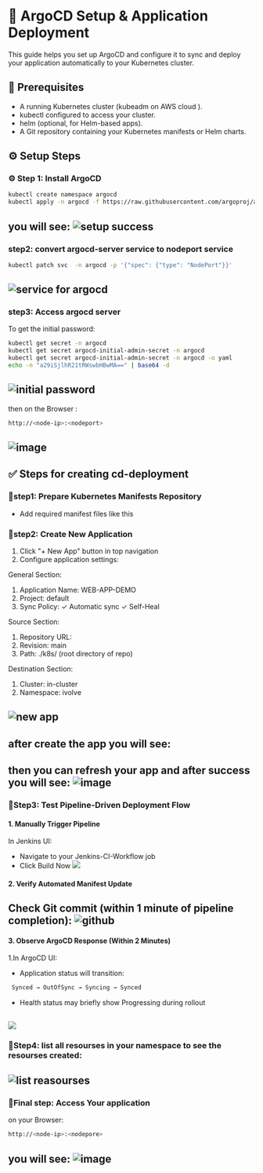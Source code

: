 # 🚀 ArgoCD Setup & Application Deployment

This guide helps you set up ArgoCD and configure it to sync and deploy your application automatically to your Kubernetes cluster.

## 📌 Prerequisites

- A running Kubernetes cluster (kubeadm on AWS cloud ).
- kubectl configured to access your cluster.
- helm (optional, for Helm-based apps).
- A Git repository containing your Kubernetes manifests or Helm charts.

## ⚙️ Setup Steps 

### ⚙️ Step 1: Install ArgoCD
```bash
kubectl create namespace argocd
kubectl apply -n argocd -f https://raw.githubusercontent.com/argoproj/argo-cd/stable/manifests/install.yaml
```
you will see:
![setup success](https://github.com/Mohamedmagdy220/-CloudDevOpsProject/blob/main/argocd/images/success%20setup%20argocd%20on%20cluster.png)
---

### step2: convert argocd-server service to nodeport service 
```bash
kubectl patch svc  -n argocd -p '{"spec": {"type": "NodePort"}}'
```
![service for argocd](https://github.com/Mohamedmagdy220/-CloudDevOpsProject/blob/main/argocd/images/nodeport%20srevice%20for%20argocd.png)
---

### step3: Access argocd server 
To get the initial password:
```bash
kubectl get secret -n argocd
kubectl get secret argocd-initial-admin-secret -n argocd
kubectl get secret argocd-initial-admin-secret -n argocd -o yaml
echo -n "a29iSjlhR21tRWswbHBwMA==" | base64 -d
```
![initial password](https://github.com/Mohamedmagdy220/-CloudDevOpsProject/blob/main/argocd/images/to%20get%20the%20initial%20password%20of%20argocd.png)
---

then on the Browser :
```bash
http://<node-ip>:<nodeport>
```
![image](https://github.com/Mohamedmagdy220/-CloudDevOpsProject/blob/main/argocd/images/access%20argocd.png)
---


## ✅ Steps for creating cd-deployment 

### 🔹step1: Prepare Kubernetes Manifests Repository
- Add required manifest files like this [](https://github.com/Mohamedmagdy220/-CloudDevOpsProject.git)

### 🔹step2: Create New Application
1. Click "+ New App" button in top navigation
2. Configure application settings:

General Section:
   1. Application Name: WEB-APP-DEMO
   2. Project: default
   3. Sync Policy:
      ✓ Automatic sync
      ✓ Self-Heal

Source Section:
   1. Repository URL: [](https://github.com/Mohamedmagdy220/-CloudDevOpsProject.git)
   2. Revision: main
   3. Path: ./k8s/ (root directory of repo)

Destination Section:
   1. Cluster: in-cluster
   3. Namespace: ivolve

![new app](https://github.com/Mohamedmagdy220/-CloudDevOpsProject/blob/main/argocd/images/creating%20app.png)
---

after create the app you will see:
![]()
---

then you can refresh your app and after success you will see:
![image](https://github.com/Mohamedmagdy220/-CloudDevOpsProject/blob/main/argocd/images/app%20in%20argocd.png)
---

### 🔹Step3: Test Pipeline-Driven Deployment Flow
#### 1. Manually Trigger Pipeline

In Jenkins UI:
   - Navigate to your Jenkins-CI-Workflow job
   - Click Build Now
![](https://github.com/Mohamedmagdy220/-CloudDevOpsProject/blob/main/argocd/images/in%20jenkins.png)
#### 2. Verify Automated Manifest Update

Check Git commit (within 1 minute of pipeline completion):
![github](https://github.com/Mohamedmagdy220/-CloudDevOpsProject/blob/main/argocd/images/after%20run%20jenkins.png)
---

#### 3. Observe ArgoCD Response (Within 2 Minutes)

1.In ArgoCD UI:
   - Application status will transition:
   ```bash
    Synced → OutOfSync → Syncing → Synced
   ```
   - Health status may briefly show Progressing during rollout

![](https://github.com/Mohamedmagdy220/-CloudDevOpsProject/blob/main/argocd/images/sunc%20again.png)
---

### 🔹Step4: list all resourses in your namespace to see the resourses created:
![list reasourses](https://github.com/Mohamedmagdy220/-CloudDevOpsProject/blob/main/argocd/images/get%20all%20resourses%20in%20namespace%20ivolve.png)
---

### 🔹Final step: Access Your application 
on your Browser:
```bash
http://<node-ip>:<nodepore>
```
you will see:
![image](https://github.com/Mohamedmagdy220/-CloudDevOpsProject/blob/main/argocd/images/access%20app%20with%20nodeport.png)
---

 







